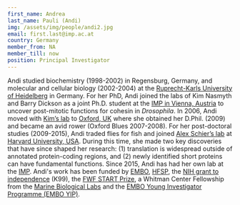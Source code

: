 ```yaml
---
first_name: Andrea
last_name: Pauli (Andi)
img: /assets/img/people/andi2.jpg
email: first.last@imp.ac.at
country: Germany
member_from: NA
member_till: now
position: Principal Investigator
---
```

Andi studied biochemistry (1998-2002) in Regensburg, Germany, and molecular and cellular biology (2002-2004) at the [Ruprecht-Karls University of Heidelberg](https://www.uni-heidelberg.de/index_e.html) in Germany. For her PhD, Andi joined the labs of Kim Nasmyth and Barry Dickson as a joint Ph.D. student at the [IMP in Vienna, Austria](https://www.imp.ac.at) to uncover post-mitotic functions for cohesin in *Drosophila*. In 2006, Andi moved with [Kim’s lab](https://www.bioch.ox.ac.uk/research/nasmyth) to [Oxford, UK](http://www.ox.ac.uk) where she obtained her D.Phil. (2009) and became an avid rower (Oxford Blues 2007-2008). For her post-doctoral studies (2009-2015), Andi traded flies for fish and joined [Alex Schier’s lab](http://www.schierlab.fas.harvard.edu) at [Harvard University, USA](https://www.mcb.harvard.edu). During this time, she made two key discoveries that have since shaped her research: (1) translation is widespread outside of annotated protein-coding regions, and (2) newly identified short proteins can have fundamental functions. Since 2015, Andi has had her own lab at the [IMP](https://www.imp.ac.at). Andi's work has been funded by [EMBO](http://www.embo.org/funding-awards/fellowships/long-term-fellowships), [HFSP](http://www.hfsp.org/funding/postdoctoral-fellowships), the [NIH grant to independence](https://www.nlm.nih.gov/ep/pathway.html) (K99), the [FWF START Prize](https://www.fwf.ac.at/en/research-funding/fwf-programmes/start-programme/), a Whitman Center Fellowship from the [Marine Biological Labs](http://www.mbl.edu) and the [EMBO Young Investigator Programme (EMBO YIP)](http://embo.org/funding-awards/young-investigators). 
